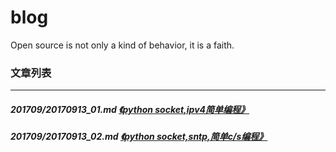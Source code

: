 # blog
Open source is not only a kind of behavior, it is a faith.
### 文章列表
---
##### 201709/20170913_01.md [《python socket,ipv4简单编程》](201709/20170913_01.md)
##### 201709/20170913_02.md [《python socket,sntp,简单c/s编程》](201709/20170913_02.md)
